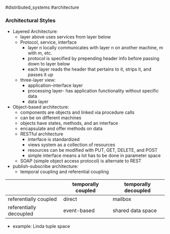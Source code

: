 #distributed_systems 
#architecture
### Architectural Styles
- Layered Architecture:
	- layer above uses services from layer below
	- Protocol, service, interface
		- layer n locally communicates with layer n on another machine, m with m, etc. 
		- protocol is specified by prepending header info before passing down to layer below
		- each layer reads the header that pertains to it, strips it, and passes it up
	- three-layer view:
		- application-interface layer
		- processing layer- has application functionality without specific data
		- data layer
- Object-based architecture:
	- components are objects and linked via procedure calls
	- can be on different machines
	- objects have states, methods, and an interface
	- encapsulate and offer methods on data
	- RESTful architecture
		- interface is standardized
		- views system as a collection of resources
		- resources can be modified with PUT, GET, DELETE, and POST
		- simple interface means a lot has to be done in parameter space
	- SOAP (simple object access protocol) is alternate to REST
- publish-subscribe architecture:
	- temporal coupling and referential coupling

|  | temporally coupled | temporally decoupled |
| ---- | ---- | ---- |
| referentially coupled | direct | mailbox |
| referentially decoupled | event-based | shared data space |
- example: Linda tuple space
